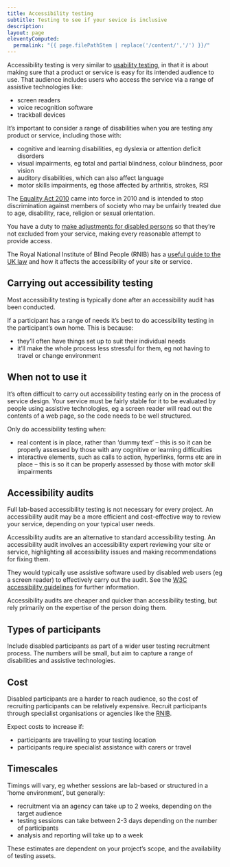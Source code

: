 ```yaml
---
title: Accessibility testing
subtitle: Testing to see if your sevice is inclusive
description:
layout: page
eleventyComputed:
  permalink: "{{ page.filePathStem | replace('/content/','/') }}/"
---
```


Accessibility testing is very similar to [usability testing](/version-1/guides/user-research/), in that it is about making sure that a product or service is easy for its intended audience to use. That audience includes users who access the service via a range of assistive technologies like:

- screen readers
- voice recognition software
- trackball devices

It’s important to consider a range of disabilities when you are testing any product or service, including those with:

- cognitive and learning disabilities, eg dyslexia or attention deficit disorders
- visual impairments, eg total and partial blindness, colour blindness, poor vision
- auditory disabilities, which can also affect language
- motor skills impairments, eg those affected by arthritis, strokes, RSI

The [Equality Act 2010](http://www.legislation.gov.uk/ukpga/2010/15/introduction) came into force in 2010 and is intended to stop discrimination against members of society who may be unfairly treated due to age, disability, race, religion or sexual orientation.

You have a duty to [make adjustments for disabled persons](http://www.legislation.gov.uk/ukpga/2010/15/part/2/chapter/2/crossheading/adjustments-for-disabled-persons) so that they’re not excluded from your service, making every reasonable attempt to provide access.

The Royal National Institute of Blind People (RNIB) has a [useful guide to the UK law](https://web.archive.org/web/20151011220214/http://www.rnib.org.uk/services-we-offer-advice-professionals/equality-act-compliance) and how it affects the accessibility of your site or service.

## Carrying out accessibility testing

Most accessibility testing is typically done after an accessibility audit has been conducted.

If a participant has a range of needs it’s best to do accessibility testing in the participant’s own home. This is because:

- they’ll often have things set up to suit their individual needs
- it’ll make the whole process less stressful for them, eg not having to travel or change environment

## When not to use it

It’s often difficult to carry out accessibility testing early on in the process of service design. Your service must be fairly stable for it to be evaluated by people using assistive technologies, eg a screen reader will read out the contents of a web page, so the code needs to be well structured.

Only do accessibility testing when:

- real content is in place, rather than ‘dummy text’ – this is so it can be properly assessed by those with any cognitive or learning difficulties
- interactive elements, such as calls to action, hyperlinks, forms etc are in place – this is so it can be properly assessed by those with motor skill impairments

## Accessibility audits

Full lab-based accessibility testing is not necessary for every project. An accessibility audit may be a more efficient and cost-effective way to review your service, depending on your typical user needs.

Accessibility audits are an alternative to standard accessibility testing. An accessibility audit involves an accessibility expert reviewing your site or service, highlighting all accessibility issues and making recommendations for fixing them.

They would typically use assistive software used by disabled web users (eg a screen reader) to effectively carry out the audit. See the [W3C accessibility guidelines](http://www.w3.org/TR/WCAG/) for further information.

Accessibility audits are cheaper and quicker than accessibility testing, but rely primarily on the expertise of the person doing them.

## Types of participants

Include disabled participants as part of a wider user testing recruitment process. The numbers will be small, but aim to capture a range of disabilities and assistive technologies.

## Cost

Disabled participants are a harder to reach audience, so the cost of recruiting participants can be relatively expensive. Recruit participants through specialist organisations or agencies like the [RNIB](http://www.rnib.org.uk/).

Expect costs to increase if:

- participants are travelling to your testing location
- participants require specialist assistance with carers or travel

## Timescales

Timings will vary, eg whether sessions are lab-based or structured in a ‘home environment’, but generally:

- recruitment via an agency can take up to 2 weeks, depending on the target audience
- testing sessions can take between 2-3 days depending on the number of participants
- analysis and reporting will take up to a week

These estimates are dependent on your project’s scope, and the availability of testing assets.
